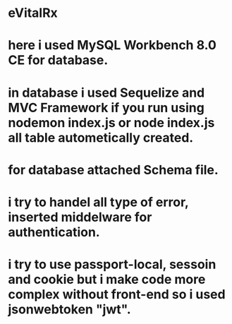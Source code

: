 # eVitalRx 
 
# here i used MySQL Workbench 8.0 CE for database.
# in database i used Sequelize and MVC Framework if you run using nodemon index.js or node index.js all table autometically created.
# for database attached Schema file.

# i try to handel all type of error, inserted middelware for authentication.

# i try to use passport-local, sessoin and cookie but i make code more complex without front-end so i used jsonwebtoken "jwt".





